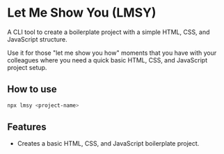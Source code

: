 # Let Me Show You (LMSY)

A CLI tool to create a boilerplate project with a simple HTML, CSS, and JavaScript structure.

Use it for those "let me show you how" moments that you have with your colleagues where you need a quick basic HTML, CSS, and JavaScript project setup.

## How to use

```bash
npx lmsy <project-name>
```

## Features

- Creates a basic HTML, CSS, and JavaScript boilerplate project.
